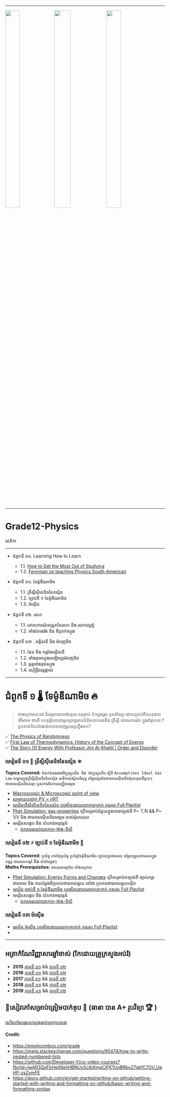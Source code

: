 
-----
<div id="myimages">
<img src="https://github.com/Tulamechatronics/Grade12-Physics/blob/main/Naval-Ravikant-Quote-Free-education-is-abundant-all-over-the-Internet.-It%E2%80%99s-the-desire-to-learn-that%E2%80%99s-scarce.jpg" width=30% height=40% />
<img src="https://github.com/Tulamechatronics/Grade12-Physics/blob/main/1_2R4A0--GdGdzjlRZEdOLmw.jpeg" width=32% height=40% />
<img src ="https://github.com/Tulamechatronics/Grade12-Physics/blob/main/japan%20hero.jpg" width=30% height=40%>
</div>


-----

# Grade12-Physics

មាតិកា

-----

* ជំពូកទី ០០\. Learning How to Learn
    * 1.1\. [How to Get the Most Out of Studying](https://www.youtube.com/playlist?list=PL85708E6EA236E3DB)
    * 1.2\. [Feynman on teaching Physics South-American](http://calteches.library.caltech.edu/46/2/LatinAmerica.htm?fbclid=IwAR2HFl_FrR-9hbecND_2lbHd1O2uL8n2yO39pmC2VKLA1ORLEW-fd7-eyjk) 

* ជំពូកទី ០១\. ទែម៉ូឌីណាមិច
    * 1.1\. ទ្រឹស្តីស៊ីនេទិចនៃឧស្ម័ន
    * 1.2\. ច្បាប់ទី ១ ទែម៉ូឌីណាមិច
    * 1.3\. ម៉ាស៊ីន
* ជំពូកទី ០២\. រលក 
    * 1.1\. គោលការណ៍តម្រួតនៃរលក និង រលកជញ្ជ្រំ
    * 1.2\. អាំងទែផេរ៉ង់ និង ឌីប្រាក់ស្យុង
* ជំពូកទី ០៣ \. អគ្គិសនី និង ម៉ាញេទិច 
    * 1.1\. ដែន និង កម្លាំងអគ្គិសនី
    * 1.2\. អាំងឌុចស្យុងអេឡិចត្រូម៉ាញេទិច
    * 1.3\. អូតូអាំងឌុចស្យុង
    * 1.4\. សៀគ្វីចរន្តឆ្លាស់
      
-----



# ជំពូកទី ១ 🌡️ ទែម៉ូឌីណាមិច 🔥
 > ខាងក្រោមនេះជា វីដេអូភាសាអង់គ្លេស សម្រាប់ Engage កូនសិស្ស ដោយប្រាប់ពីហេតុផល ដើមចម ថាតើ ហេតុអ្វីបានជាអ្នកប្រាជ្ញមានគំនិតទាក់ទងនឹង ទ្រឹស្តី គោលការណ៍ ក្នុងជំពូកនេះ? ពួកគាត់គិតយ៉ាងម៉េចបានចេញរូបមន្តហ្នឹងមក? <br>
 
✅ [ The Physics of Randomness](https://www.youtube.com/watch?v=5jBVYvHeG2c) <br>
✅ [  First Law of Thermodynamics: History of the Concept of Energy](https://www.youtube.com/watch?v=a9c7u-FM-Wc&list=PLepnjl2hm9tHRMTdVyJ8t9HB6TZ63hFdU) <br>
✅ [ The Story Of Energy With Professor Jim Al-Khalili | Order and Disorder](https://www.youtube.com/watch?v=aeaQpuYPsy8&t=82s) 

###      មេរៀនទី ០១ 🧯 ទ្រឹស្តីស៊ីនេទិចនៃឧស្ម័ន ⚛️
**Topics Covered:** `ទំនាក់ទំនងរវាងមីក្រូស្កុបពិច និង ម៉ាក្រូស្កុបពិច` `ស្ថិតិ` `Assumptions Ideal Gas Law` `សម្ពាធក្នុងទ្រឹស្តីស៊ីនេទិចនៃឧស្ម័ន` `សមីការឧស្ម័នបរិសុទ្ធ`  `តម្លៃមធ្យមនៃថាមពលស៊ីនេទិចម៉ូលេគុលនីមួយៗ` `ថាមពលស៊ីនេទិចសរុប` `ឬសការេនៃការេល្បឿនមធ្យម`

- [Macroscopic & Microscopic point of view](https://www.youtube.com/watch?v=eeu6OVNtjkc)
- [សម្រាយបញ្ជាក់ PV = nRT](https://www.youtube.com/watch?v=voFVaeDZrjc&t=2s)
- [មេរៀនទ្រឹស្តីស៊ីនេទិចនៃឧស្ម័ន បង្រៀនដោយលោកគ្រូហាក់ កុសល Full Playlist](https://www.youtube.com/playlist?list=PLH3117ApWampfSrIezrqrQY7Tz2exIqns)
- [Phet Simulation: gas-properties](https://phet.colorado.edu/sims/html/gas-properties/latest/gas-properties_en.html) ប្រើសម្រាប់ជំនួយក្នុងការពន្យល់ពី P~ T,N && P~ 1/V និង ថាមពលស៊ីនេទិចមធ្យម របស់ម៉ូលេគុល
- មេរៀនសង្ខេប និង លំហាត់អនុវត្តន៍
    * [ឯកសាររបស់លោកគ្រូ-អ៊ាង-ពិសី](https://drive.google.com/file/d/1rbt3E4j3O_fwVe70KBoZBbDkaq4VXldg/view?usp=sharing) 


###       មេរៀនទី ០២  ⚡ ច្បាប់ទី ១ ទែម៉ូឌីណាមិច 🔋
**Topics Covered:**  `ប្រព័ន្ធ` `ភាពនៃប្រព័ន្ធ` `ប្រព័ន្ធទែម៉ូឌីណាមិច` `ច្បាប់រក្សាថាមពល` `បម្រែបម្រួលថាមពលក្នុង` `កម្មន្ត` `ថាមពលកម្តៅ` និង `លំនាំផ្សេងៗ`
<br>
**Maths Prerequisites:** `ផលគុណស្កាលែ` `អាំងតេក្រាល` 
- [Phet Simulation: Energy Forms and Changes](https://phet.colorado.edu/sims/html/energy-forms-and-changes/latest/energy-forms-and-changes_en.html) ប្រើសម្រាប់ពន្យល់ពី ច្បាប់រក្សាថាមពល និង ការបម្លែងពីប្រភេទថាមពលមួយ ទៅជា ប្រភេទថាមពលមួយទៀត
- [មេរៀន ច្បាប់ទី ១ ទែម៉ូឌីណាមិច បង្រៀនដោយលោកគ្រូហាក់ កុសល Full Playlist](https://www.youtube.com/playlist?list=PLH3117ApWamreiGv9yH8FF12aw9xcqCrZ)
- មេរៀនសង្ខេប និង លំហាត់អនុវត្តន៍
    * [ឯកសាររបស់លោកគ្រូ-អ៊ាង-ពិសី](https://drive.google.com/file/d/1YCOAvx4y5tCE0av-nHCBAr9ndEzrV1Xz/view?usp=sharing)

###       មេរៀនទី ០៣ ម៉ាស៊ីន
- [មេរៀន ម៉ាស៊ីន បង្រៀនដោយលោកគ្រូហាក់ កុសល Full Playlist](https://www.youtube.com/playlist?list=PLH3117ApWamrWn6PHIUqPCSxhPfB8IELI)
- []()
---


## អត្រាកំណែវិញ្ញាសារឆ្នាំចាស់ (កែដោយគ្រូក្រសួងអប់រំ)
- **2015**  [ភាគទី ០១](https://www.youtube.com/watch?v=9Rmqxvf9jio&list=PLDt349AvcEaJuvSVfA_NkEk6BfX__usyd&index=1) && [ភាគទី ០២](https://www.youtube.com/watch?v=903_yVf0dPk&list=PLDt349AvcEaJuvSVfA_NkEk6BfX__usyd&index=2) 
- **2016**  [ភាគទី ០១](https://www.youtube.com/watch?v=bJyBho4y1fg&list=PLDt349AvcEaJuvSVfA_NkEk6BfX__usyd&index=3) && [ភាគទី ០២](https://www.youtube.com/watch?v=YEIhbjDoMxM&list=PLDt349AvcEaJuvSVfA_NkEk6BfX__usyd&index=4)
- **2017**  [ភាគទី ០១](https://www.youtube.com/watch?v=BICz-zBGdNs) && [ភាគទី ០២](https://www.youtube.com/watch?v=GD5aZV60qm4)
- **2018**  [ភាគទី ០១](https://www.youtube.com/watch?v=SwXULemlvzQ&list=PLDt349AvcEaJuvSVfA_NkEk6BfX__usyd&index=7) && [ភាគទី ០២](https://www.youtube.com/watch?v=HAcV2UpRrqI&list=PLDt349AvcEaJuvSVfA_NkEk6BfX__usyd&index=8)
- **2019**  [ភាគទី ០១](https://www.youtube.com/watch?v=z0sjGGEBdyU&list=PLDt349AvcEaJuvSVfA_NkEk6BfX__usyd&index=9) && [ភាគទី ០២](https://www.youtube.com/watch?v=18M_o-1l3Ok&list=PLDt349AvcEaJuvSVfA_NkEk6BfX__usyd&index=10)

## 🎯សៀវភៅសម្រាប់ត្រៀមបាក់ឌុប 📝 (ធានា បាន A+ រូបវិទ្យា 🏆 )
[សៀវភៅសង្ខេបក្រសួងធ្លាប់ចេញប្រលង](https://github.com/Tulamechatronics/Grade12-Physics/blob/main/%E1%9E%9A%E1%9E%BC%E1%9E%94%E1%9E%9C%E1%9E%B7%E1%9E%91%E1%9F%92%E1%9E%99%E1%9E%B6_%E1%9E%91%E1%9E%B8%E1%9F%A1%E1%9F%A2%E1%9E%98%E1%9F%81%E1%9E%9A%E1%9F%80%E1%9E%93_%E1%9E%9F%E1%9E%84%E1%9F%92%E1%9E%81%E1%9F%81%E1%9E%94_%E1%9E%93%E1%9E%B7%E1%9E%84_%E1%9E%9B%E1%9F%86%E1%9E%A0%E1%9E%B6%E1%9E%8F%E1%9F%8B_%E1%9E%82%E1%9F%86%E1%9E%9A%E1%9E%BC_%E1%9E%9F%E1%9E%98%E1%9F%92%E1%9E%9A%E1%9E%B6%E1%9E%94%E1%9F%8B_%E1%9E%87%E1%9E%B6_%E1%9E%87%E1%9F%86%E1%9E%93%E1%9E%BD%E1%9E%99_%E1%9E%9F%E1%9E%B7%E1%9E%9F%E1%9F%92%E1%9E%9F_%E1%9E%90%E1%9F%92%E1%9E%93%E1%9E%B6%E1%9E%80%E1%9F%8B_%E1%9E%91%E1%9E%B8%E1%9F%A1%E1%9F%A2.pdf)

#### Credit:
- https://emojicombos.com/grade
- https://meta.stackexchange.com/questions/85474/how-to-write-nested-numbered-lists
- https://github.com/Developer-Y/cs-video-courses?fbclid=IwAR3QxFbHeX6eIiHBNUySctbXmaCjFK1UoBRboZ7qkfC7GV_UaHP-zsZvmFE
- https://docs.github.com/en/get-started/writing-on-github/getting-started-with-writing-and-formatting-on-github/basic-writing-and-formatting-syntax
